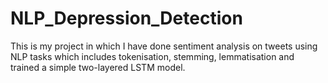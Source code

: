# NLP_Depression_Detection
This is my project in which I have done sentiment analysis on tweets using NLP tasks which includes tokenisation, stemming, lemmatisation and trained a simple two-layered LSTM model.
